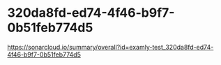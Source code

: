 # 320da8fd-ed74-4f46-b9f7-0b51feb774d5
https://sonarcloud.io/summary/overall?id=examly-test_320da8fd-ed74-4f46-b9f7-0b51feb774d5
